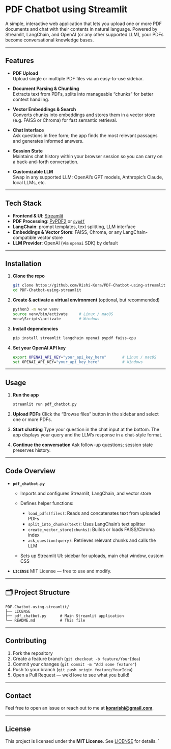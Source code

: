 
# PDF Chatbot using Streamlit

A simple, interactive web application that lets you upload one or more PDF documents and chat with their contents in natural language. Powered by Streamlit, LangChain, and OpenAI (or any other supported LLM), your PDFs become conversational knowledge bases.

---

## Features

- **PDF Upload**  
  Upload single or multiple PDF files via an easy-to-use sidebar.

- **Document Parsing & Chunking**  
  Extracts text from PDFs, splits into manageable “chunks” for better context handling.

- **Vector Embeddings & Search**  
  Converts chunks into embeddings and stores them in a vector store (e.g. FAISS or Chroma) for fast semantic retrieval.

- **Chat Interface**  
  Ask questions in free form; the app finds the most relevant passages and generates informed answers.

- **Session State**  
  Maintains chat history within your browser session so you can carry on a back-and-forth conversation.

- **Customizable LLM**  
  Swap in any supported LLM: OpenAI’s GPT models, Anthropic’s Claude, local LLMs, etc.

---

## Tech Stack

- **Frontend & UI**: [Streamlit](https://streamlit.io/)  
- **PDF Processing**: [PyPDF2](https://pypi.org/project/PyPDF2/) or [`pypdf`](https://pypi.org/project/pypdf/)  
- **LangChain**: prompt templates, text splitting, LLM interface  
- **Embeddings & Vector Store**: FAISS, Chroma, or any LangChain-compatible vector store  
- **LLM Provider**: OpenAI (via `openai` SDK) by default  

---

## Installation

1. **Clone the repo**  
   ```bash
   git clone https://github.com/Rishi-Kora/PDF-Chatbot-using-streamlit.git
   cd PDF-Chatbot-using-streamlit


2. **Create & activate a virtual environment** (optional, but recommended)

   ```bash
   python3 -m venv venv
   source venv/bin/activate     # Linux / macOS
   venv\Scripts\activate        # Windows
   ```

3. **Install dependencies**

   ```bash
   pip install streamlit langchain openai pypdf faiss-cpu
   ```

4. **Set your OpenAI API key**

   ```bash
   export OPENAI_API_KEY="your_api_key_here"       # Linux / macOS
   set OPENAI_API_KEY="your_api_key_here"          # Windows
   ```

---

## Usage

1. **Run the app**

   ```bash
   streamlit run pdf_chatbot.py
   ```

2. **Upload PDFs**
   Click the “Browse files” button in the sidebar and select one or more PDFs.

3. **Start chatting**
   Type your question in the chat input at the bottom. The app displays your query and the LLM’s response in a chat-style format.

4. **Continue the conversation**
   Ask follow-up questions; session state preserves history.

---

## Code Overview

* **`pdf_chatbot.py`**

  * Imports and configures Streamlit, LangChain, and vector store
  * Defines helper functions:

    * `load_pdfs(files)`: Reads and concatenates text from uploaded PDFs
    * `split_into_chunks(text)`: Uses LangChain’s text splitter
    * `create_vector_store(chunks)`: Builds or loads FAISS/Chroma index
    * `ask_question(query)`: Retrieves relevant chunks and calls the LLM
  * Sets up Streamlit UI: sidebar for uploads, main chat window, custom CSS

* **`LICENSE`**
  MIT License — free to use and modify.

---

## 🗂 Project Structure

```
PDF-Chatbot-using-streamlit/
├── LICENSE
├── pdf_chatbot.py      # Main Streamlit application
└── README.md           # This file
```

---

## Contributing

1. Fork the repository
2. Create a feature branch (`git checkout -b feature/YourIdea`)
3. Commit your changes (`git commit -m "Add some feature"`)
4. Push to your branch (`git push origin feature/YourIdea`)
5. Open a Pull Request — we’d love to see what you build!

---

## Contact

Feel free to open an issue or reach out to me at **[korarishi@gmail.com](mailto:korarishi@gmail.com)**.

---

## License

This project is licensed under the **MIT License**. See [LICENSE](./LICENSE) for details.
`
